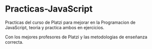 # Practicas-JavaScript
Practicas del curso de Platzi para mejorar en la Programacion de JavaScript, teoria y practica ambos en ejercicios.

Con los mejores profesores de Platzi y las metodologias de enseñanza correcta.
